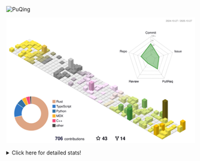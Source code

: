 ![PuQing](https://user-images.githubusercontent.com/27223114/171565019-9a56fae6-b08b-421f-99db-7e830da42371.png)

![](./profile-3d-contrib/profile-season-animate.svg)

<details>
<summary>Click here for detailed stats!</summary>

<!--START_SECTION:waka-->
![Lines of code](https://img.shields.io/badge/From%20Hello%20World%20I%27ve%20Written-2.7%20million%20lines%20of%20code-blue)

**🐱 My GitHub Data** 

> 📦 476.7 kB Used in GitHub's Storage 
 > 
> 🏆 629 Contributions in the Year 2025
 > 
> 🚫 Not Opted to Hire
 > 
> 📜 36 Public Repositories 
 > 
> 🔑 36 Private Repositories 
 > 
**I'm an Early 🐤** 

```text
🌞 Morning                1010 commits        ██░░░░░░░░░░░░░░░░░░░░░░░   09.35 % 
🌆 Daytime                4671 commits        ███████████░░░░░░░░░░░░░░   43.22 % 
🌃 Evening                2933 commits        ███████░░░░░░░░░░░░░░░░░░   27.14 % 
🌙 Night                  2193 commits        █████░░░░░░░░░░░░░░░░░░░░   20.29 % 
```


📊 **This Week I Spent My Time On** 

```text
💬 Programming Languages: 
Text                     8 hrs 57 mins       ██████░░░░░░░░░░░░░░░░░░░   23.38 % 
Rust                     6 hrs 39 mins       ████░░░░░░░░░░░░░░░░░░░░░   17.36 % 
Python                   6 hrs 10 mins       ████░░░░░░░░░░░░░░░░░░░░░   16.11 % 
CSV                      3 hrs 50 mins       ███░░░░░░░░░░░░░░░░░░░░░░   10.02 % 
Bash                     3 hrs 29 mins       ██░░░░░░░░░░░░░░░░░░░░░░░   09.12 % 

🔥 Editors: 
VS Code                  38 hrs 20 mins      █████████████████████████   100.00 % 

💻 Operating System: 
Linux                    24 hrs 40 mins      ████████████████░░░░░░░░░   64.35 % 
WSL                      13 hrs 39 mins      █████████░░░░░░░░░░░░░░░░   35.65 % 
```


<!--END_SECTION:waka-->
</details>
